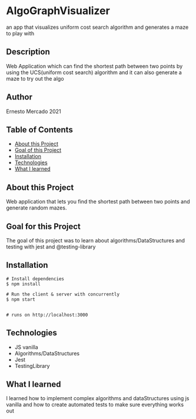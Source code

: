 # AlgoGraphVisualizer
an app that visualizes uniform cost search algorithm and generates a maze to play with

## Description

Web Application which can find the shortest path between two points by using the UCS(uniform cost search) algorithm and it can also generate a maze to try out the algo

## Author

Ernesto Mercado 2021

## Table of Contents
* [About this Project](#about-this-project)
* [Goal of this Project](#goal-of-this-project)
* [Installation](#installation)
* [Technologies](#technologies)
* [What I learned](#what-i-learned)

## About this Project
Web application that lets you find the shortest path between two points and generate random mazes.
## Goal for this Project
The goal of this project was to learn about algorithms/DataStructures and testing with jest and @testing-library

## Installation
```
# Install dependencies
$ npm install

# Run the client & server with concurrently
$ npm start


# runs on http://localhost:3000
```

## Technologies
* JS vanilla
* Algorithms/DataStructures
* Jest
* TestingLibrary

## What I learned
I learned how to implement complex algorithms and dataStructures using js vanilla and how to create automated tests to make sure everything works out

